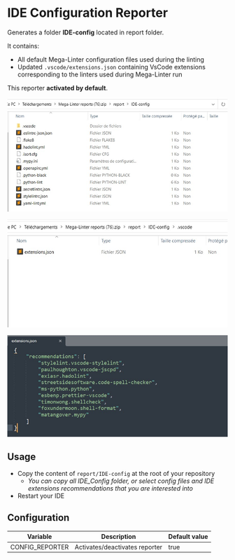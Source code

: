 # IDE Configuration Reporter

Generates a folder **IDE-config** located in report folder.

It contains:

- All default Mega-Linter configuration files used during the linting
- Updated `.vscode/extensions.json` containing VsCode extensions corresponding to the linters used during Mega-Linter run

This reporter **activated by default**.

![Screenshot](../assets/images/ConfigReporter_1.jpg)

![Screenshot](../assets/images/ConfigReporter_2.jpg)

![Screenshot](../assets/images/ConfigReporter_3.jpg)

## Usage

- Copy the content of `report/IDE-config` at the root of your repository
  - _You can copy all IDE_Config folder, or select config files and IDE extensions recommendations that you are interested into_
- Restart your IDE



## Configuration

| Variable        | Description                    | Default value |
|-----------------|--------------------------------|---------------|
| CONFIG_REPORTER | Activates/deactivates reporter | true          |

